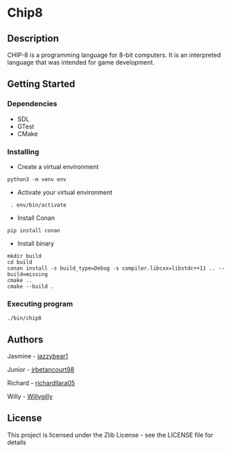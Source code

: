 # Chip8

## Description

 CHIP-8 is a programming language for 8-bit computers.
 It is an interpreted language that was intended for game development.

## Getting Started

### Dependencies

* SDL 
* GTest
* CMake

### Installing

* Create a virtual environment
```
python3 -m venv env
```
* Activate your virtual environment
```
 . env/bin/activate
```
* Install Conan
```
pip install conan
```
* Install binary
```
mkdir build
cd build
conan install -s build_type=Debug -s compiler.libcxx=libstdc++11 .. --build=missing
cmake ..
cmake --build . 
```

### Executing program

```
./bin/chip8
```

## Authors

Jasmine -
[jazzybear1](https://github.com/jazzybear1)

Junior -
[jrbetancourt98](https://github.com/jrbetancourt98)

Richard -
[richardllara05](https://github.com/richardllara05)

Willy - 
[Willygilly](https://github.com/Willygilly)



## License

This project is licensed under the Zlib License - see the LICENSE file for details